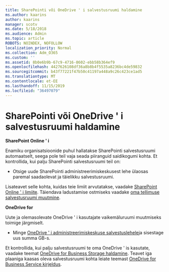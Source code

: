 ```yaml
---
title: SharePointi või OneDrive ' i salvestusruumi haldamine
ms.author: kaarins
author: kaarins
manager: scotv
ms.date: 5/18/2018
ms.audience: Admin
ms.topic: article
ROBOTS: NOINDEX, NOFOLLOW
localization_priority: Normal
ms.collection: Adm_O365
ms.custom: ''
ms.assetid: 8b0e6b9b-67c9-4716-8602-ebb58b364ef9
ms.openlocfilehash: 4427626108df36a8b8b4f5535a8236bc4de59832
ms.sourcegitcommit: b43f77221f47b50c41197a448a9c26c423ce1ad5
ms.translationtype: MT
ms.contentlocale: et-EE
ms.lasthandoff: 11/15/2019
ms.locfileid: "36497079"
---
```

# <a name="manage-your-sharepoint-or-onedrive-storage"></a>SharePointi või OneDrive ' i salvestusruumi haldamine

 **SharePoint Online ' i**
  
Enamiku organisatsioonide puhul hallatakse SharePointi salvestusruumi automaatselt, seega pole teil vaja seada piiranguid saidikogumi kohta. Et kontrollida, kui palju SharePointi salvestusruumi teil on:
  
- Otsige uude SharePointi administreerimiskeskusest lehe ülaosas paremal saadaolevat ja täielikku salvestusruumi.
    
Lisateavet selle kohta, kuidas teie limiit arvutatakse, vaadake [SharePoint Online ' i limiite](https://go.microsoft.com/fwlink/p/?LinkID=856113). Täiendava ladustamise ostmiseks vaadake [oma tellimuse salvestusruumi muutmine](https://go.microsoft.com/fwlink/?linkid=866428).
  
 **OneDrive for**
  
Uute ja olemasolevate OneDrive ' i kasutajate vaikemäluruumi muutmiseks toimige järgmiselt.
  
- Minge [OneDrive ' i administreerimiskeskuse salvestuslehele](https://admin.onedrive.com/?v=StorageSettings)ja sisestage uus summa GB-s.
    
Et kontrollida, kui palju salvestusruumi te oma OneDrive ' is kasutate, vaadake teemat [OneDrive for Business Storage haldamine](https://go.microsoft.com/fwlink/?linkid=866429). Teavet iga plaaniga kaasas oleva salvestusruumi kohta leiate teemast [OneDrive for Business Service kirjeldus](https://go.microsoft.com/fwlink/p/?LinkID=826071).
  

